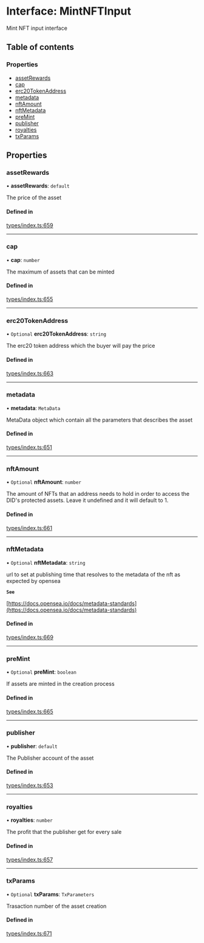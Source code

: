 # Interface: MintNFTInput

Mint NFT input interface

## Table of contents

### Properties

- [assetRewards](MintNFTInput.md#assetrewards)
- [cap](MintNFTInput.md#cap)
- [erc20TokenAddress](MintNFTInput.md#erc20tokenaddress)
- [metadata](MintNFTInput.md#metadata)
- [nftAmount](MintNFTInput.md#nftamount)
- [nftMetadata](MintNFTInput.md#nftmetadata)
- [preMint](MintNFTInput.md#premint)
- [publisher](MintNFTInput.md#publisher)
- [royalties](MintNFTInput.md#royalties)
- [txParams](MintNFTInput.md#txparams)

## Properties

### assetRewards

• **assetRewards**: `default`

The price of the asset

#### Defined in

[types/index.ts:659](https://github.com/nevermined-io/components-catalog/blob/b19d66a/lib/src/types/index.ts#L659)

___

### cap

• **cap**: `number`

The maximum of assets that can be minted

#### Defined in

[types/index.ts:655](https://github.com/nevermined-io/components-catalog/blob/b19d66a/lib/src/types/index.ts#L655)

___

### erc20TokenAddress

• `Optional` **erc20TokenAddress**: `string`

The erc20 token address which the buyer will pay the price

#### Defined in

[types/index.ts:663](https://github.com/nevermined-io/components-catalog/blob/b19d66a/lib/src/types/index.ts#L663)

___

### metadata

• **metadata**: `MetaData`

MetaData object which contain all the parameters that describes the asset

#### Defined in

[types/index.ts:651](https://github.com/nevermined-io/components-catalog/blob/b19d66a/lib/src/types/index.ts#L651)

___

### nftAmount

• `Optional` **nftAmount**: `number`

The amount of NFTs that an address needs to hold in order to access the DID's protected assets. Leave it undefined and it will default to 1.

#### Defined in

[types/index.ts:661](https://github.com/nevermined-io/components-catalog/blob/b19d66a/lib/src/types/index.ts#L661)

___

### nftMetadata

• `Optional` **nftMetadata**: `string`

url to set at publishing time that resolves to the metadata of the nft as expected by opensea

**`See`**

[https://docs.opensea.io/docs/metadata-standards](https://docs.opensea.io/docs/metadata-standards)

#### Defined in

[types/index.ts:669](https://github.com/nevermined-io/components-catalog/blob/b19d66a/lib/src/types/index.ts#L669)

___

### preMint

• `Optional` **preMint**: `boolean`

If assets are minted in the creation process

#### Defined in

[types/index.ts:665](https://github.com/nevermined-io/components-catalog/blob/b19d66a/lib/src/types/index.ts#L665)

___

### publisher

• **publisher**: `default`

The Publisher account of the asset

#### Defined in

[types/index.ts:653](https://github.com/nevermined-io/components-catalog/blob/b19d66a/lib/src/types/index.ts#L653)

___

### royalties

• **royalties**: `number`

The profit that the publisher get for every sale

#### Defined in

[types/index.ts:657](https://github.com/nevermined-io/components-catalog/blob/b19d66a/lib/src/types/index.ts#L657)

___

### txParams

• `Optional` **txParams**: `TxParameters`

Trasaction number of the asset creation

#### Defined in

[types/index.ts:671](https://github.com/nevermined-io/components-catalog/blob/b19d66a/lib/src/types/index.ts#L671)
